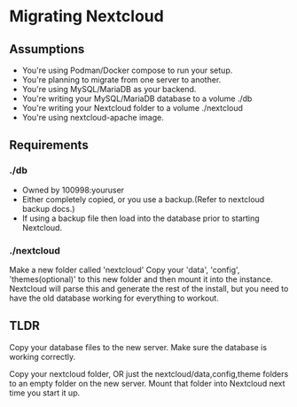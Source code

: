 
# Migrating Nextcloud

## Assumptions
- You're using Podman/Docker compose to run your setup.
- You're planning to migrate from one server to another.
- You're using MySQL/MariaDB as your backend.
- You're writing your MySQL/MariaDB database to a volume ./db
- You're writing your Nextcloud folder to a volume ./nextcloud
- You're using nextcloud-apache image.

## Requirements

### ./db

- Owned by 100998:youruser
- Either completely copied, or you use a backup.(Refer to nextcloud backup docs.)
- If using a backup file then load into the database prior to starting Nextcloud.

### ./nextcloud

Make a new folder called 'nextcloud'
Copy your 'data', 'config', 'themes(optional)' to this new folder and then mount it into the instance. Nextcloud will parse this and generate the rest of the install, but you need to have the old database working for everything to workout.



## TLDR

Copy your database files to the new server.  Make sure the database is working correctly.

Copy your nextcloud folder, OR just the nextcloud/data,config,theme folders to an empty folder on the new server.  Mount that folder into Nextcloud next time you start it up.
